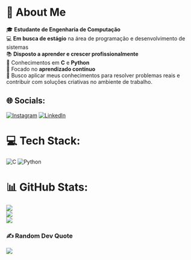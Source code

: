 # 💫 About Me
🎓 **Estudante de Engenharia de Computação**  
💻 **Em busca de estágio** na área de programação e desenvolvimento de sistemas  
📚 **Disposto a aprender e crescer profissionalmente**  
🔧 Conhecimentos em **C** e **Python**  
🔄 Focado no **aprendizado contínuo**  
🎯 Busco aplicar meus conhecimentos para resolver problemas reais e contribuir com soluções criativas no ambiente de trabalho.



## 🌐 Socials:
[![Instagram](https://img.shields.io/badge/Instagram-%23E4405F.svg?logo=Instagram&logoColor=white)](https://instagram.com/rafa_fulgoni) [![LinkedIn](https://img.shields.io/badge/LinkedIn-%230077B5.svg?logo=linkedin&logoColor=white)](https://linkedin.com/in/https://www.linkedin.com/mynetwork/discovery-see-all/?contextUrns=List(urn%3Ali%3Acompany%3A51709213)&reasons=List((sourceType%3ACOMPANY_COHORT%2CreasonContext%3ARELEVANT_TO_NEW_FOLLOWEE%2CreasonObjects%3AList(urn%3Ali%3Acompany%3A51709213)))) 

# 💻 Tech Stack:
![C](https://img.shields.io/badge/c-%2300599C.svg?style=flat-square&logo=c&logoColor=white) ![Python](https://img.shields.io/badge/python-3670A0?style=flat-square&logo=python&logoColor=ffdd54)
# 📊 GitHub Stats:
![](https://github-readme-stats.vercel.app/api?username=rafaaaas&theme=dark&hide_border=false&include_all_commits=false&count_private=false)<br/>
![](https://github-readme-streak-stats.herokuapp.com/?user=rafaaaas&theme=dark&hide_border=false)<br/>
![](https://github-readme-stats.vercel.app/api/top-langs/?username=rafaaaas&theme=dark&hide_border=false&include_all_commits=false&count_private=false&layout=compact)

### ✍️ Random Dev Quote
![](https://quotes-github-readme.vercel.app/api?type=horizontal&theme=radical)

<!-- Proudly created with GPRM ( https://gprm.itsvg.in ) -->
